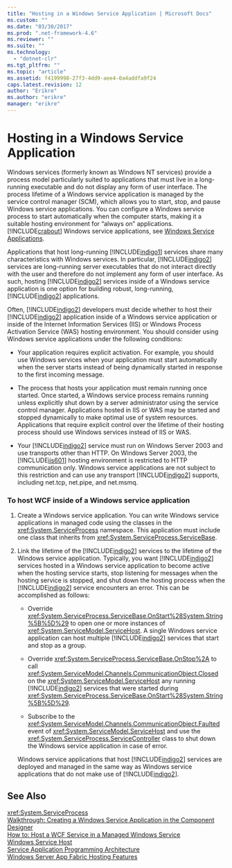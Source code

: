 ```yaml
---
title: "Hosting in a Windows Service Application | Microsoft Docs"
ms.custom: ""
ms.date: "03/30/2017"
ms.prod: ".net-framework-4.6"
ms.reviewer: ""
ms.suite: ""
ms.technology: 
  - "dotnet-clr"
ms.tgt_pltfrm: ""
ms.topic: "article"
ms.assetid: f4199998-27f3-4dd9-aee4-0a4addfa9f24
caps.latest.revision: 12
author: "Erikre"
ms.author: "erikre"
manager: "erikre"
---
```

# Hosting in a Windows Service Application
Windows services (formerly known as Windows NT services) provide a process model particularly suited to applications that must live in a long-running executable and do not display any form of user interface. The process lifetime of a Windows service application is managed by the service control manager (SCM), which allows you to start, stop, and pause Windows service applications. You can configure a Windows service process to start automatically when the computer starts, making it a suitable hosting environment for “always on” applications. [!INCLUDE[crabout](../../../../includes/crabout-md.md)] Windows service applications, see [Windows Service Applications](http://go.microsoft.com/fwlink/?LinkId=89450).  
  
 Applications that host long-running [!INCLUDE[indigo1](../../../../includes/indigo1-md.md)] services share many characteristics with Windows services. In particular, [!INCLUDE[indigo2](../../../../includes/indigo2-md.md)] services are long-running server executables that do not interact directly with the user and therefore do not implement any form of user interface. As such, hosting [!INCLUDE[indigo2](../../../../includes/indigo2-md.md)] services inside of a Windows service application is one option for building robust, long-running, [!INCLUDE[indigo2](../../../../includes/indigo2-md.md)] applications.  
  
 Often, [!INCLUDE[indigo2](../../../../includes/indigo2-md.md)] developers must decide whether to host their [!INCLUDE[indigo2](../../../../includes/indigo2-md.md)] application inside of a Windows service application or inside of the Internet Information Services (IIS) or Windows Process Activation Service (WAS) hosting environment. You should consider using Windows service applications under the following conditions:  
  
-   Your application requires explicit activation. For example, you should use Windows services when your application must start automatically when the server starts instead of being dynamically started in response to the first incoming message.  
  
-   The process that hosts your application must remain running once started. Once started, a Windows service process remains running unless explicitly shut down by a server administrator using the service control manager. Applications hosted in IIS or WAS may be started and stopped dynamically to make optimal use of system resources. Applications that require explicit control over the lifetime of their hosting process should use Windows services instead of IIS or WAS.  
  
-   Your [!INCLUDE[indigo2](../../../../includes/indigo2-md.md)] service must run on Windows Server 2003 and use transports other than HTTP. On Windows Server 2003, the [!INCLUDE[iis601](../../../../includes/iis601-md.md)] hosting environment is restricted to HTTP communication only. Windows service applications are not subject to this restriction and can use any transport [!INCLUDE[indigo2](../../../../includes/indigo2-md.md)] supports, including net.tcp, net.pipe, and net.msmq.  
  
### To host WCF inside of a Windows service application  
  
1.  Create a Windows service application. You can write Windows service applications in managed code using the classes in the <xref:System.ServiceProcess> namespace. This application must include one class that inherits from <xref:System.ServiceProcess.ServiceBase>.  
  
2.  Link the lifetime of the [!INCLUDE[indigo2](../../../../includes/indigo2-md.md)] services to the lifetime of the Windows service application. Typically, you want [!INCLUDE[indigo2](../../../../includes/indigo2-md.md)] services hosted in a Windows service application to become active when the hosting service starts, stop listening for messages when the hosting service is stopped, and shut down the hosting process when the [!INCLUDE[indigo2](../../../../includes/indigo2-md.md)] service encounters an error. This can be accomplished as follows:  
  
    -   Override <xref:System.ServiceProcess.ServiceBase.OnStart%28System.String%5B%5D%29> to open one or more instances of <xref:System.ServiceModel.ServiceHost>. A single Windows service application can host multiple [!INCLUDE[indigo2](../../../../includes/indigo2-md.md)] services that start and stop as a group.  
  
    -   Override <xref:System.ServiceProcess.ServiceBase.OnStop%2A> to call <xref:System.ServiceModel.Channels.CommunicationObject.Closed> on the <xref:System.ServiceModel.ServiceHost> any running [!INCLUDE[indigo2](../../../../includes/indigo2-md.md)] services that were started during <xref:System.ServiceProcess.ServiceBase.OnStart%28System.String%5B%5D%29>.  
  
    -   Subscribe to the <xref:System.ServiceModel.Channels.CommunicationObject.Faulted> event of <xref:System.ServiceModel.ServiceHost> and use the <xref:System.ServiceProcess.ServiceController> class to shut down the Windows service application in case of error.  
  
     Windows service applications that host [!INCLUDE[indigo2](../../../../includes/indigo2-md.md)] services are deployed and managed in the same way as Windows service applications that do not make use of [!INCLUDE[indigo2](../../../../includes/indigo2-md.md)].  
  
## See Also  
 <xref:System.ServiceProcess>   
 [Walkthrough: Creating a Windows Service Application in the Component Designer](http://go.microsoft.com/fwlink/?LinkId=94875)   
 [How to: Host a WCF Service in a Managed Windows Service](../../../../docs/framework/wcf/feature-details/how-to-host-a-wcf-service-in-a-managed-windows-service.md)   
 [Windows Service Host](../../../../docs/framework/wcf/samples/windows-service-host.md)   
 [Service Application Programming Architecture](http://go.microsoft.com/fwlink/?LinkId=94876)   
 [Windows Server App Fabric Hosting Features](http://go.microsoft.com/fwlink/?LinkId=201276)